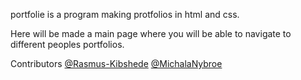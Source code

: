 portfolie is a program making protfolios in html and css.

Here will be made a main page where you will be able to navigate to different peoples portfolios.


Contributors 
[@Rasmus-Kibshede](https://github.com/Rasmus-Kibshede)
[@MichalaNybroe](https://github.com/MichalaNybroe)
